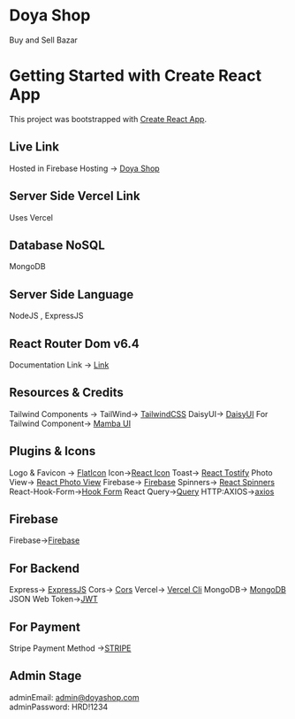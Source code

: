 # Doya Shop

Buy and Sell Bazar

# Getting Started with Create React App

This project was bootstrapped with [Create React App](https://github.com/facebook/create-react-app).

## Live Link

Hosted in Firebase Hosting -> [Doya Shop](https://doya-shop.web.app/)

## Server Side Vercel Link

Uses Vercel

## Database NoSQL

MongoDB

## Server Side Language

NodeJS , ExpressJS

## React Router Dom v6.4

Documentation Link -> [Link](https://reactrouter.com/en/main/start/overview)

## Resources & Credits

Tailwind Components ->
TailWind-> [TailwindCSS](https://tailwindcss.com/)
DaisyUI-> [DaisyUI](https://daisyui.com/)
For Tailwind Component-> [Mamba UI](https://www.mambaui.com/)

## Plugins & Icons

Logo & Favicon -> [FlatIcon](https://www.flaticon.com/)
Icon->[React Icon](https://react-icons.github.io/react-icons)
Toast-> [React Tostify](https://www.npmjs.com/package/react-toastify)
Photo View-> [React Photo View](https://react-photo-view.vercel.app/en-US)
Firebase-> [Firebase](https://www.npmjs.com/package/firebase)
Spinners-> [React Spinners](https://www.npmjs.com/package/react-spinners)
React-Hook-Form->[Hook Form](https://react-hook-form.com/get-started)
React Query->[Query](https://tanstack.com/query/v4/?from=reactQueryV3&original=https://react-query-v3.tanstack.com/)
HTTP:AXIOS->[axios](https://axios-http.com/docs/intro)

## Firebase

Firebase->[Firebase](https://console.firebase.google.com/)

## For Backend

Express-> [ExpressJS](https://expressjs.com/)
Cors-> [Cors](https://www.npmjs.com/package/cors)
Vercel-> [Vercel Cli](https://vercel.com/docs/cli)
MongoDB-> [MongoDB](https://cloud.mongodb.com/)
JSON Web Token->[JWT](https://jwt.io/)

## For Payment

Stripe Payment Method ->[STRIPE](https://stripe.com/)

## Admin Stage

adminEmail: admin@doyashop.com
<br/>
adminPassword: HRD!1234
